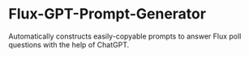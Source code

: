 # Flux-GPT-Prompt-Generator
Automatically constructs easily-copyable prompts to answer Flux poll questions with the help of ChatGPT.
